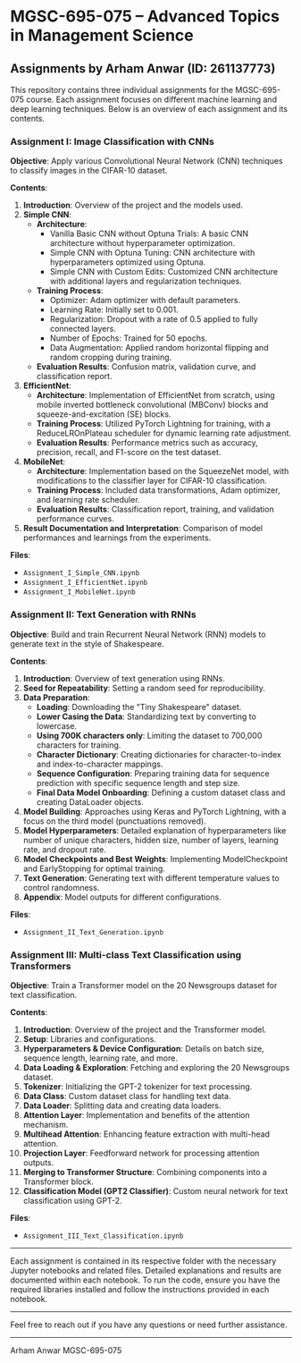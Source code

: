 
# MGSC-695-075 – Advanced Topics in Management Science
## Assignments by Arham Anwar (ID: 261137773)

This repository contains three individual assignments for the MGSC-695-075 course. Each assignment focuses on different machine learning and deep learning techniques. Below is an overview of each assignment and its contents.

### Assignment I: Image Classification with CNNs
**Objective**: Apply various Convolutional Neural Network (CNN) techniques to classify images in the CIFAR-10 dataset.

**Contents**:
1. **Introduction**: Overview of the project and the models used.
2. **Simple CNN**:
   - **Architecture**:
     - Vanilla Basic CNN without Optuna Trials: A basic CNN architecture without hyperparameter optimization.
     - Simple CNN with Optuna Tuning: CNN architecture with hyperparameters optimized using Optuna.
     - Simple CNN with Custom Edits: Customized CNN architecture with additional layers and regularization techniques.
   - **Training Process**:
     - Optimizer: Adam optimizer with default parameters.
     - Learning Rate: Initially set to 0.001.
     - Regularization: Dropout with a rate of 0.5 applied to fully connected layers.
     - Number of Epochs: Trained for 50 epochs.
     - Data Augmentation: Applied random horizontal flipping and random cropping during training.
   - **Evaluation Results**: Confusion matrix, validation curve, and classification report.
3. **EfficientNet**:
   - **Architecture**: Implementation of EfficientNet from scratch, using mobile inverted bottleneck convolutional (MBConv) blocks and squeeze-and-excitation (SE) blocks.
   - **Training Process**: Utilized PyTorch Lightning for training, with a ReduceLROnPlateau scheduler for dynamic learning rate adjustment.
   - **Evaluation Results**: Performance metrics such as accuracy, precision, recall, and F1-score on the test dataset.
4. **MobileNet**:
   - **Architecture**: Implementation based on the SqueezeNet model, with modifications to the classifier layer for CIFAR-10 classification.
   - **Training Process**: Included data transformations, Adam optimizer, and learning rate scheduler.
   - **Evaluation Results**: Classification report, training, and validation performance curves.
5. **Result Documentation and Interpretation**: Comparison of model performances and learnings from the experiments.

**Files**:
- `Assignment_I_Simple_CNN.ipynb`
- `Assignment_I_EfficientNet.ipynb`
- `Assignment_I_MobileNet.ipynb`

### Assignment II: Text Generation with RNNs
**Objective**: Build and train Recurrent Neural Network (RNN) models to generate text in the style of Shakespeare.

**Contents**:
1. **Introduction**: Overview of text generation using RNNs.
2. **Seed for Repeatability**: Setting a random seed for reproducibility.
3. **Data Preparation**:
   - **Loading**: Downloading the "Tiny Shakespeare" dataset.
   - **Lower Casing the Data**: Standardizing text by converting to lowercase.
   - **Using 700K characters only**: Limiting the dataset to 700,000 characters for training.
   - **Character Dictionary**: Creating dictionaries for character-to-index and index-to-character mappings.
   - **Sequence Configuration**: Preparing training data for sequence prediction with specific sequence length and step size.
   - **Final Data Model Onboarding**: Defining a custom dataset class and creating DataLoader objects.
4. **Model Building**: Approaches using Keras and PyTorch Lightning, with a focus on the third model (punctuations removed).
5. **Model Hyperparameters**: Detailed explanation of hyperparameters like number of unique characters, hidden size, number of layers, learning rate, and dropout rate.
6. **Model Checkpoints and Best Weights**: Implementing ModelCheckpoint and EarlyStopping for optimal training.
7. **Text Generation**: Generating text with different temperature values to control randomness.
8. **Appendix**: Model outputs for different configurations.

**Files**:
- `Assignment_II_Text_Generation.ipynb`

### Assignment III: Multi-class Text Classification using Transformers
**Objective**: Train a Transformer model on the 20 Newsgroups dataset for text classification.

**Contents**:
1. **Introduction**: Overview of the project and the Transformer model.
2. **Setup**: Libraries and configurations.
3. **Hyperparameters & Device Configuration**: Details on batch size, sequence length, learning rate, and more.
4. **Data Loading & Exploration**: Fetching and exploring the 20 Newsgroups dataset.
5. **Tokenizer**: Initializing the GPT-2 tokenizer for text processing.
6. **Data Class**: Custom dataset class for handling text data.
7. **Data Loader**: Splitting data and creating data loaders.
8. **Attention Layer**: Implementation and benefits of the attention mechanism.
9. **Multihead Attention**: Enhancing feature extraction with multi-head attention.
10. **Projection Layer**: Feedforward network for processing attention outputs.
11. **Merging to Transformer Structure**: Combining components into a Transformer block.
12. **Classification Model (GPT2 Classifier)**: Custom neural network for text classification using GPT-2.

**Files**:
- `Assignment_III_Text_Classification.ipynb`

---

Each assignment is contained in its respective folder with the necessary Jupyter notebooks and related files. Detailed explanations and results are documented within each notebook. To run the code, ensure you have the required libraries installed and follow the instructions provided in each notebook.

---

Feel free to reach out if you have any questions or need further assistance.

---

Arham Anwar
MGSC-695-075
